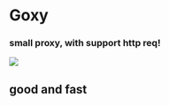 # Goxy
### small proxy, with support http req!
![](https://i.pinimg.com/564x/1b/3d/39/1b3d3976462dc841ce1cebaf41fd2f93.jpg) 
## good and fast